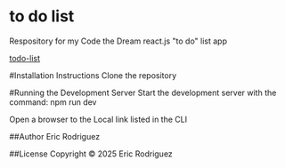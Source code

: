 # to do list
Respository for my Code the Dream react.js "to do" list app

[todo-list](https://github.com/eric-m-rodriguez/todo-list)

#Installation Instructions
Clone the repository

#Running the Development Server
Start the development server with the command: npm run dev

Open a browser to the Local link listed in the CLI

##Author
Eric Rodriguez

##License
Copyright © 2025 Eric Rodriguez

